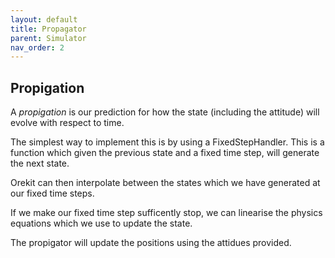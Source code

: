 ```yaml
---
layout: default
title: Propagator
parent: Simulator
nav_order: 2
---
```



## Propigation


A _propigation_ is our prediction for how the state (including the attitude) will evolve with respect to time.

The simplest way to implement this is by using a FixedStepHandler. This is a function which given the previous state and a fixed time step, will generate the next state.

Orekit can then interpolate between the states which we have generated at our fixed time steps.

If we make our fixed time step sufficently stop, we can linearise the physics equations which we use to update the state.

The propigator will update the positions using the attidues provided.